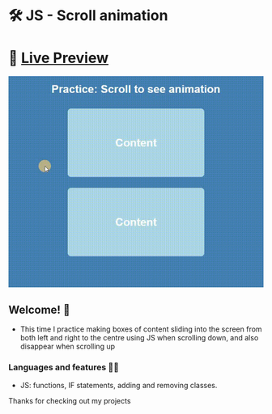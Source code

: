 # 🛠 JS - Scroll animation

# 🔗 [Live Preview](https://633ad5fdcdd242025ce74b71--meek-froyo-a5db8a.netlify.app/)
![Design preview](./preview.gif)

## Welcome! 👋

- This time I practice making boxes of content sliding into the screen from both left and right to the centre using JS when scrolling down, and also disappear when scrolling up

### Languages and features 👨‍💻 

- JS: functions, IF statements, adding and removing classes.

Thanks for checking out my projects